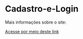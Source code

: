 # Cadastro-e-Login

Mais informações sobre o site:

<a href="https://github.com/vitorborqge/adega">Acesse por meio deste link
<a>
